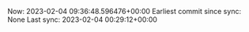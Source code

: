 Now: 2023-02-04 09:36:48.596476+00:00 Earliest commit since sync: None Last sync: 2023-02-04 00:29:12+00:00
